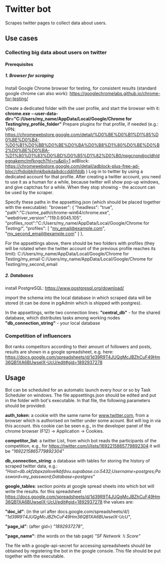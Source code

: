 # Twitter bot
Scrapes twitter pages to collect data about users.
## Use cases

### Collecting big data about users on twitter 

#### Prerequisites

##### 1. Browser for scraping
Install Google Chrome browser for testing, for consistent results (standard google chrome can also work):
https://googlechromelabs.github.io/chrome-for-testing/

Create a dedicated folder with the user profile, and start the browser with it:
**chrome.exe --user-data-dir="C:/Users/my_name/AppData/Local/Google/Chrome for Testing/my_profile_folder"**
Prepare plugins for that profile, if needed 
(e.g.: 
VPN: https://chromewebstore.google.com/detail/%D0%BE%D0%B1%D1%85%D0%BE%D0%B4-%D0%B1%D0%BB%D0%BE%D0%BA%D0%B8%D1%80%D0%BE%D0%B2%D0%BE%D0%BA-%D1%80%D1%83%D0%BD%D0%B5%D1%82%D0%B0/npgcnondjocldhldegnakemclmfkngch?hl=ru&pli=1
adBlock: https://chromewebstore.google.com/detail/adblock-plus-free-ad-bloc/cfhdojbkjhnklbpkdaibdccddilifddb
)
Log in to twitter by using a dedicated account for that profile. After creating a twitter account, you need to use it as a human for a while, because twitter will show pop-up windows, and give captchas for a while. When they stop showing - the account can be used by the scraper.

Specify these paths in the appsetting.json (which should be placed together with the executable):
"browser": {
        "headless": "true",
        "path":"C:/some_path/chrome-win64/chrome.exe",
        "webdriver_version":"119.0.6045.105",
        "profiles_root":"C:/Users/my_name/AppData/Local/Google/Chrome for Testing/",
        "profiles": [
            "my_email@example.com",
            "my_second_email@example.com"
        ]
    },

For the appsettings above, there should be two folders with profiles (they will be rotated when the twitter account of the previous profile reaches its limit):
C:/Users/my_name/AppData/Local/Google/Chrome for Testing/my_email
C:/Users/my_name/AppData/Local/Google/Chrome for Testing/my_second_email

##### 2. Databases
install PostgreSQL:
https://www.postgresql.org/download/

import the schema into the local database in which scraped data will be stored (it can be done in pgAdmin which is shipped with postgres).

In the appsettings, write two connection lines: 
**"central_db"** - for the shared database, which distributes tasks among working nodes
**"db_connection_string"** - your local database



### Competition of influencers
Bot ranks competitors according to their amount of followers and posts, results are shown in a google spreadsheet, 
e.g. here: https://docs.google.com/spreadsheets/d/1d39R9T4JUQgMcJBZhCuF49Hm36QB1XA6BUwseIX-UcU/edit#gid=1892937278
## Usage
Bot can be scheduled for an automatic launch every hour or so by Task Scheduler on windows.
The file appsettings.json should be edited and put in the folder with bot's executable. 
In that file, the following parameters should be provided:

**auth_token**: a cookie with the same name for www.twitter.com, from a browser which is authorised on twitter under some acount. 
Bot will log in via this account. this cookie can be seen e.g., in the developer panel of the chrome browser (F12) -> Application -> Cookies.

**competitor_list**: a twitter List, from which bot reads the participants of the competition, e.g., for https://twitter.com/i/lists/1692215865779892304 it will be *"1692215865779892304"*

**db_connection_string**: a database with tables for storing the history of scraped twitter data, e.g.: *"Host=db.okfzbpxzalsvelkbfdvu.supabase.co:5432;Username=postgres;Password=my_password;Database=postgres"*

**google_tables**: section points at google spread sheets into which bot will write the results. for this spreadsheet https://docs.google.com/spreadsheets/d/1d39R9T4JUQgMcJBZhCuF49Hm36QB1XA6BUwseIX-UcU/edit#gid=1892937278 the values are: 

**"doc_id"**: (in the url after docs.google.com/spreadsheets/d/) *"1d39R9T4JUQgMcJBZhCuF49Hm36QB1XA6BUwseIX-UcU"*,

**"page_id"**: (after gid=) *"1892937278"*,

**"page_name"**: (the words on the tab page) *"SF Network 𝕏 Score"*

The file with a google-api-secret for accessing spreadsheets should be obtained by registering the bot in the google console. This file should be put together with the executable.
